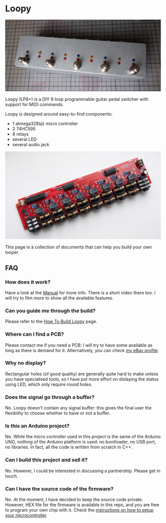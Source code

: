 #  Loopy

![Looper](./img/DSCF1542.jpg "Looper")

Loopy (LP8+) is a DIY 8 loop programmable guitar pedal switcher with support for MIDI commands.

Loopy is designed around easy-to-find components:
 - 1 atmega328(p) micro controller
 - 2 74HC595
 - 8 relays
 - several LED
 - several audio jack

![Main Board](./img/DSCF1528.jpg "Main Board")

This page is a collection of documents that can help you build your own looper.

##  FAQ

###  How does it work?

Have a look at the [Manual](./manual.md) for more info. There is a short video there too. I will try to film more to show all the available features.

###  Can you guide me through the build?

Please refer to the [How To Build Loopy](./howto.md) page.

###  Where can I find a PCB?

Please contact me if you need a PCB: I will try to have some available as long as there is demand for it. Alternatively, you can check [my eBay profile](https://www.ebay.co.uk/usr/daviderocker82it).

###  Why no display?

Rectangular holes (of good quality) are generally quite hard to make unless you have specialised tools, so I have put more effort on dislaying the status using LED, which only require round holes.

###  Does the signal go through a buffer?

No. Loopy doesn't contain any signal buffer: this gives the final user the flexibility to choose whether to have or not a buffer.

###  Is this an Arduino project?

No. While the micro controller used in this project is the same of the Arduino UNO, nothing of the Arduino platform is used: no bootloader, no USB port, no libraries. In fact, all the code is written from scratch in C++.

###  Can I build this project and sell it?

No. However, I could be interested in discussing a partnership. Please get in touch.

###  Can I have the source code of the firmware?

No. At the moment, I have decided to keep the source code private. However, HEX file for the firmware is available in this repo, and you are free to program your own chip with it.
Check the [instructions on how to setup your microcontroller](./firmware.md).
